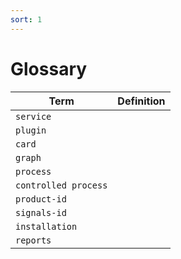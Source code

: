 ```yaml
---
sort: 1
---
```


# Glossary

Term | Definition
--- | ---
`service` | 
`plugin` | 
`card` |
`graph` |
`process` |
`controlled process` | 
`product-id` |
`signals-id` |
`installation` |
`reports` |
